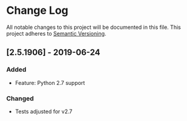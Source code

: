 # Change Log
All notable changes to this project will be documented in this file.
This project adheres to [Semantic Versioning](http://semver.org/).

## [2.5.1906] - 2019-06-24
### Added
- Feature: Python 2.7 support

### Changed
- Tests adjusted for v2.7
